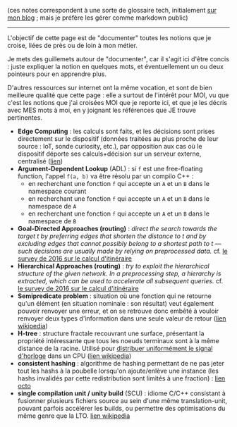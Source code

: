 (ces notes correspondent à une sorte de glossaire tech, initialement [sur mon blog](https://phidra.github.io/blog/) ; mais je préfère les gérer comme markdown public)

----

L'objectif de cette page est de "documenter" toutes les notions que je croise, liées de près ou de loin à mon métier.

Je mets des guillemets autour de "documenter", car il s'agit ici d'être concis : juste expliquer la notion en quelques mots, et éventuellement un ou deux pointeurs pour en apprendre plus.

D'autres ressources sur internet ont la même vocation, et sont de bien meilleure qualité que cette page : elle a surtout de l'intérêt pour MOI, vu que c'est les notions que j'ai croisées MOI que je reporte ici, et que je les décris avec MES mots à moi, en y joignant les références que JE trouve pertinentes.

- **Edge Computing** : les calculs sont faits, et les décisions sont prises directement sur le dispositif (données traitées au plus proche de leur source : IoT, sonde curiosity, etc.), par opposition aux cas où le dispositif déporte ses calculs+décision sur un serveur externe, centralisé ([lien](https://blog.octo.com/quest-ce-que-ledge-computing/))
- **Argument-Dependent Lookup** (ADL) : si `f` est une free-floating function, l'appel `f(a, b)` va être résolu par un compilo C++ :
    -  en recherchant une fonction `f` qui accepte un `A` et un `B` dans le namespace courant
    -  en recherchant une fonction `f` qui accepte un `A` et un `B` dans le namespace de `A`
    -  en recherchant une fonction `f` qui accepte un `A` et un `B` dans le namespace de `B`
- **Goal-Directed Approaches (routing)** : _direct the search towards the target t by preferring edges that shorten the distance to t and by excluding edges that cannot possibly belong to a shortest path to t — such decisions are usually made by relying on preprocessed data._ cf. [le survey de 2016 sur le calcul d'itinéraire](https://arxiv.org/abs/1504.05140)
- **Hierarchical Approaches (routing)** : _try to exploit the hierarchical structure of the given network. In a preprocessing step, a hierarchy is extracted, which can be used to accelerate all subsequent queries._ cf. [le survey de 2016 sur le calcul d'itinéraire](https://arxiv.org/abs/1504.05140)
- **Semipredicate problem** : situation où une fonction qui ne retourne qu'un élément (en situation nominale : son résultat) veut également pouvoir renvoyer une erreur, et on se retrouve donc embêté à vouloir renvoyer deux types d'information dans une seule valeur de retour ([lien wikipedia](https://en.wikipedia.org/wiki/Semipredicate_problem))
- **H-tree** : structure fractale recouvrant une surface, présentant la propriété intéressante que tous les noeuds terminaux sont à la même distance de la racine. Utilisé pour [distribuer uniformément le signal d'horloge](https://www.techspot.com/article/1830-how-cpus-are-designed-and-built-part-2/) dans un CPU ([lien wikipedia](https://en.wikipedia.org/wiki/H_tree))
- **consistent hashing** : algorithme de hashing permettant de ne pas jeter tout les hashs à la poubelle lorsqu'on ajoute/enlève une instance (les hashs invalidés par cette redistribution sont limités à une fraction) : [lien octo](https://blog.octo.com/consistent-hashing-ou-l%E2%80%99art-de-distribuer-les-donnees/)
- **single compilation unit / unity build** (SCU) : idiome C/C++ consistant à fusionner plusieurs fichiers source au sein d'une même translation-unit, pouvant parfois accélérer les builds, ou permettre des optimisations du même genre que la LTO. [lien wikipedia](https://en.wikipedia.org/wiki/Single_Compilation_Unit)
